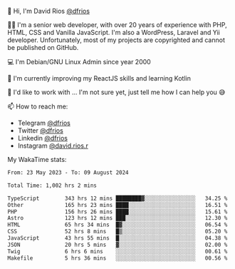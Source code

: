 👋 Hi, I'm David Rios [@dfrios](https://github.com/dfrios)

👨‍💻 I'm a senior web developer, with over 20 years of experience with PHP, HTML, CSS and Vanilla JavaScript. I'm also a WordPress, Laravel and Yii developer. Unfortunately, most of my projects are copyrighted and cannot be published on GitHub.

💻 I'm Debian/GNU Linux Admin since year 2000

🌱 I'm currently improving my ReactJS skills and learning Kotlin

💞️ I'd like to work with ... I'm not sure yet, just tell me how I can help you 😅


📫 How to reach me:
* Telegram [@dfrios](https://t.me/dfrios)
* Twitter [@dfrios](https://twitter.com/dfrios)
* Linkedin [@dfrios](https://linkedin.com/in/dfrios)
* Instagram [@david.rios.r](https://instagram.com/david.rios.r)



My WakaTime stats:
<!--START_SECTION:waka-->

```txt
From: 23 May 2023 - To: 09 August 2024

Total Time: 1,002 hrs 2 mins

TypeScript        343 hrs 12 mins ████████▓░░░░░░░░░░░░░░░░   34.25 %
Other             165 hrs 23 mins ████░░░░░░░░░░░░░░░░░░░░░   16.51 %
PHP               156 hrs 26 mins ████░░░░░░░░░░░░░░░░░░░░░   15.61 %
Astro             123 hrs 12 mins ███░░░░░░░░░░░░░░░░░░░░░░   12.30 %
HTML              65 hrs 34 mins  █▓░░░░░░░░░░░░░░░░░░░░░░░   06.54 %
CSS               52 hrs 8 mins   █▒░░░░░░░░░░░░░░░░░░░░░░░   05.20 %
JavaScript        43 hrs 55 mins  █░░░░░░░░░░░░░░░░░░░░░░░░   04.38 %
JSON              20 hrs 5 mins   ▓░░░░░░░░░░░░░░░░░░░░░░░░   02.00 %
Twig              6 hrs 6 mins    ░░░░░░░░░░░░░░░░░░░░░░░░░   00.61 %
Makefile          5 hrs 36 mins   ░░░░░░░░░░░░░░░░░░░░░░░░░   00.56 %
```

<!--END_SECTION:waka-->
